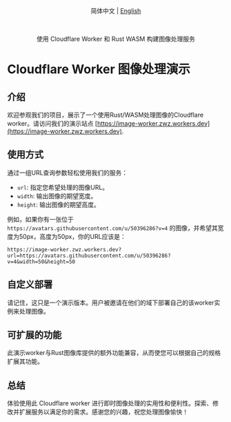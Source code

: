 <p align="center">
  <span>
   简体中文 |
   <a href="https://github.com/akazwz/image-worker/blob/main/README.md">English</a>
  </span>
<p>
<br />
<div align="center">
  <p>使用 Cloudflare Worker 和 Rust WASM 构建图像处理服务</p>
</div>

# Cloudflare Worker 图像处理演示

## 介绍
欢迎参观我们的项目，展示了一个使用Rust/WASM处理图像的Cloudflare worker。请访问我们的演示站点 [https://image-worker.zwz.workers.dev](https://image-worker.zwz.workers.dev).

## 使用方式
通过一组URL查询参数轻松使用我们的服务：

- `url`: 指定您希望处理的图像URL。
- `width`: 输出图像的期望宽度。
- `height`: 输出图像的期望高度。

例如，如果你有一张位于 `https://avatars.githubusercontent.com/u/50396286?v=4` 的图像，并希望其宽度为50px，高度为50px，你的URL应该是：

```
https://image-worker.zwz.workers.dev?url=https://avatars.githubusercontent.com/u/50396286?v=4&width=50&height=50
```

## 自定义部署
请记住，这只是一个演示版本。用户被邀请在他们的域下部署自己的该worker实例来处理图像。

## 可扩展的功能
此演示worker与Rust图像库提供的额外功能兼容，从而使您可以根据自己的规格扩展其功能。

## 总结
体验使用此 Cloudflare worker 进行即时图像处理的实用性和便利性。探索、修改并扩展服务以满足你的需求。感谢您的兴趣，祝您处理图像愉快！
